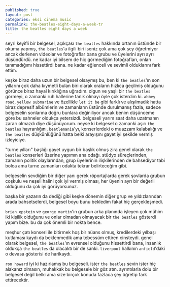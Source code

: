 ```yaml
---
published: true
layout: post
categories: eksi cinema music
permalink: the-beatles-eight-days-a-week-tr
title: the beatles eight days a week
---
```

seyri keyifli bir belgesel, açıkçası `the beatles` hakkında ortanın üstünde bir okuma yapmış, `the beatles`'a ilgili biri iseniz çok ama çok şey öğretmiyor ancak derlenen videolar ve fotoğraflar bana grubu ve üyelerini ayrı ayrı düşündürdü. ne kadar iyi bilsem de hiç görmediğim fotoğrafları, onları tanımadığımı hissettirdi bana. ne kadar eğlenceli ve sevimli olduklarını fark ettim.

keşke biraz daha uzun bir belgesel olsaymış bu, ben ki `the beatles`'ın son yıllarını çok daha kıymetli bulan biri olarak oraların hızlıca geçilmiş olduğunu görünce biraz hayal kırıklığına uğradım. olgun ve yaşlı bir `the beatles` görmeyi, o zamanki ruh hallerine tanık olmayı öyle çok isterdim ki. `abbey road`, `yellow submarine` ve özellikle `let it be` gibi farklı ve alışılmadık hatta biraz depresif albümlerin ve zamanların üstünde durulmamış fazla, sadece belgeselin sonlarına doğru bunlara değiniliyor ancak benim düşünceme göre bu sahneler oldukça yetersizdi. belgeseli yarım saat daha uzatmanın zararı olmazdı diye düşünüyorum. neyse ki belgesel o zamanki aşırı `the beatles` hayranlığını, `beatlemania`'yı, konserlerdeki o muazzam kalabalığı ve `the beatles` düşkünlüğünü hatta belki arayışını gayet iyi şekilde vermiş izleyiciye.

"turne yılları" başlığı gayet uygun bir başlık olmuş zira genel olarak `the beatles` konserleri üzerine yapımın ana odağı. stüdyo süreçlerinden, zamanın politik olaylarından, grup üyelerinin ilişkilerinden de bahsediyor tabi bolca ama turne zamanları odakta tekrar belirteceğim gibi.

belgeselin sevdiğim bir diğer yanı gerek röportajlarda gerek şovlarda grubun coşkulu ve neşeli halini çok iyi vermiş olması, her üyenin ayrı bir değerli olduğunu da çok iyi görüyorsunuz. 

başka bir yazarın da dediği gibi keşke dönemin diğer grup ve yıldızlarından arada bahsetselerdi, belgesel boyu bunu bekledim fakat hiç gerçekleşmedi. 

`brian epstein` ve `george martin`'in grubun arka planında işleyen çok mühim iki kişilik olduğunu ve onlar olmadan olmayacak bir `the beatles` gösterdi yapım bize. bu da çok önemli bir nokta bence.

meşhur çatı konseri ile bitirmek hoş bir nüans olmuş, kredilerdeki yılbaşı kutlaması kaydı da beklenmedik ama tebessüm ettiren cinsteydi. genel olarak belgesel, `the beatles`'ın evrensel olduğunu hissettirdi bana, insanlık oldukça `the beatles` da olacaktı bir de sanki. `liverpool` halkının `anfield`'daki o devasa gösterisi de harikaydı. 

`ron howard` iyi ki hazırlamış bu belgeseli. ister `the beatles` sevin ister hiç alakanız olmasın, muhakkak bu belgesele bir göz atın. ayrıntılarla dolu bir belgesel değil belki ama size birçok konuda fazlaca şey öğretip fark ettirecektir.
